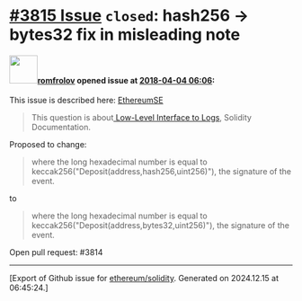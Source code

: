 # [\#3815 Issue](https://github.com/ethereum/solidity/issues/3815) `closed`: hash256 -> bytes32 fix in misleading note

#### <img src="https://avatars.githubusercontent.com/u/23285565?u=bfd4977a8963150e99c5b545ce960b01d50f7fee&v=4" width="50">[romfrolov](https://github.com/romfrolov) opened issue at [2018-04-04 06:06](https://github.com/ethereum/solidity/issues/3815):

This issue is described here: [EthereumSE](https://ethereum.stackexchange.com/questions/44628/understanding-low-level-interface-to-logs)

> This question is about[ Low-Level Interface to Logs](http://solidity.readthedocs.io/en/v0.4.21/contracts.html#low-level-interface-to-logs), Solidity Documentation.

Proposed to change: 

> where the long hexadecimal number is equal to keccak256("Deposit(address,hash256,uint256)"), the signature of the event.

to

> where the long hexadecimal number is equal to keccak256("Deposit(address,bytes32,uint256)"), the signature of the event.

Open pull request: #3814 




-------------------------------------------------------------------------------



[Export of Github issue for [ethereum/solidity](https://github.com/ethereum/solidity). Generated on 2024.12.15 at 06:45:24.]
